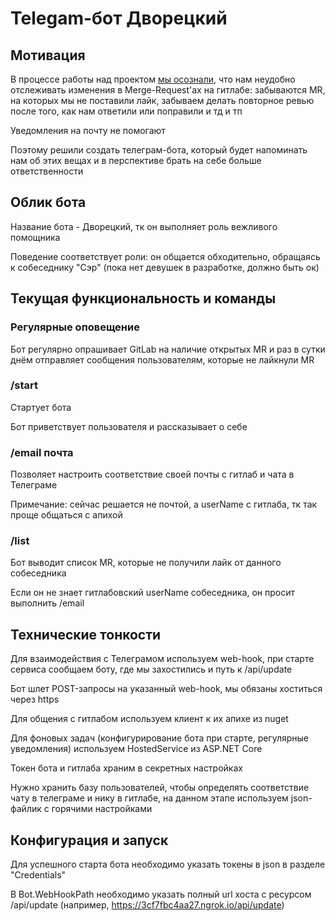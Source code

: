 
# Telegam-бот Дворецкий
## Мотивация
В процессе работы над проектом [мы осознали](https://wiki.skbkontur.ru/pages/viewpage.action?pageId=403489315),
что нам неудобно отслеживать изменения в Merge-Request'ах на гитлабе: забываются MR, на которых мы не поставили лайк,
забываем делать повторное ревью после того, как нам ответили или поправили и тд и тп

Уведомления на почту не помогают

Поэтому решили создать телеграм-бота, который будет напоминать нам об этих вещах и в перспективе брать на себе больше ответственности

## Облик бота
Название бота - Дворецкий, тк он выполняет роль вежливого помощника

Поведение соответствует роли: он общается обходительно, обращаясь к собеседнику "Сэр" (пока нет девушек в разработке, должно быть ок)

## Текущая функциональность и команды

### Регулярные оповещение
Бот регулярно опрашивает GitLab на наличие открытых MR и раз в сутки днём отправляет сообщения пользователям, которые не лайкнули MR

### /start
Стартует бота

Бот приветствует пользователя и рассказывает о себе

### /email почта
Позволяет настроить соответствие своей почты с гитлаб и чата в Телеграме

Примечание: сейчас решается не почтой, а userName с гитлаба, тк так проще общаться с апихой

### /list
Бот выводит список MR, которые не получили лайк от данного собеседника

Если он не знает гитлабовский userName собеседника, он просит выполнить /email

## Технические тонкости
Для взаимодействия с Телеграмом используем web-hook, при старте сервиса сообщаем боту, где мы захостились и путь к /api/update

Бот шлет POST-запросы на указанный web-hook, мы обязаны хоститься через https

Для общения с гитлабом используем клиент к их апихе из nuget

Для фоновых задач (конфигурирование бота при старте, регулярные уведомления) используем HostedService из ASP.NET Core

Токен бота и гитлаба храним в секретных настройках

Нужно хранить базу пользователей, чтобы определять соответствие чату в телеграме и нику в гитлабе, на данном этапе используем json-файлик с горячими настройками

## Конфигурация и запуск

Для успешного старта бота необходимо указать токены в json в разделе "Credentials"

В Bot.WebHookPath необходимо указать полный url хоста с ресурсом /api/update (например, https://3cf7fbc4aa27.ngrok.io/api/update)